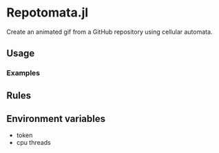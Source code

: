 # Repotomata.jl

Create an animated gif from a GitHub repository using cellular automata.

## Usage

### Examples

## Rules

## Environment variables

- token
- cpu threads
